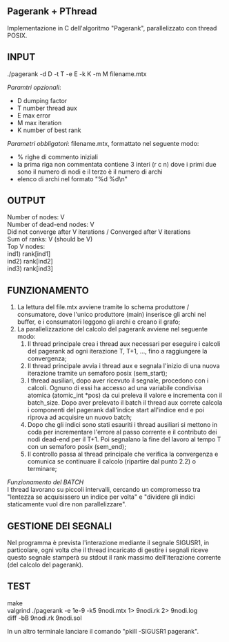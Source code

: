 ## Pagerank + PThread ##
Implementazione in C dell'algoritmo "Pagerank", parallelizzato con thread POSIX.

## INPUT ##
./pagerank -d D -t T -e E -k K -m M filename.mtx

*Paramtri opzionali*:  <br />
- D dumping factor <br />
- T number thread aux <br />
- E max error <br />
- M max iteration <br />
- K number of best rank <br />

*Parametri obbligatori*: filename.mtx, formattato nel seguente modo: <br />
- % righe di commento iniziali
- la prima riga non commentata contiene 3 interi (r c n) dove i primi due sono il numero di nodi e il terzo è il numero di archi
- elenco di archi nel formato "%d %d\n"

## OUTPUT ##
Number of nodes: V <br />
Number of dead-end nodes: V <br />
Did not converge after V iterations / Converged after V iterations <br />
Sum of ranks: V    (should be V) <br />
Top V nodes: <br />
  ind1) rank[ind1] <br />
  ind2) rank[ind2] <br />
  ind3) rank[ind3] <br />


## FUNZIONAMENTO ##

1) La lettura del file.mtx avviene tramite lo schema produttore / consumatore, dove l'unico produttore (main) inserisce gli archi
   nel buffer, e i consumatori leggono gli archi e creano il grafo;
2) La parallelizzazione del calcolo del pagerank avviene nel seguente modo:
   1) Il thread principale crea i thread aux necessari per eseguire i calcoli del pagerank ad ogni iterazione T, T+1, ..., fino a raggiungere la convergenza;
   2) Il thread principale avvia i thread aux e segnala l'inizio di una nuova iterazione tramite un semaforo posix (sem_start);
   3) I thread ausiliari, dopo aver ricevuto il segnale, procedono con i calcoli. Ognuno di essi ha accesso ad una variabile condivisa atomica (atomic_int *pos) da cui preleva il valore e incrementa con il batch_size. Dopo aver prelevato il batch il thread aux correte calcola i componenti del pagerank dall'indice start all'indice end e poi riprova ad acquisire un nuovo batch;
   4) Dopo che gli indici sono stati esauriti i thread ausiliari si mettono in coda per incrementare l'errore al passo corrente e il contributo dei nodi dead-end per il T+1. Poi segnalano la fine del lavoro al tempo T con un semaforo posix (sem_end);
   5) Il controllo passa al thread principale che verifica la convergenza e comunica se continuare il calcolo (ripartire dal punto 2.2) o terminare;

*Funzionamento del BATCH* <br />
I thread lavorano su piccoli intervalli, cercando un compromesso tra "lentezza se acquisissero un indice per volta" e "dividere gli indici staticamente vuol dire non parallelizzare".

## GESTIONE DEI SEGNALI ##
Nel programma è prevista l'interazione mediante il segnale SIGUSR1, in particolare, ogni volta che il thread incaricato di gestire i segnali riceve questo segnale stamperà su stdout il rank massimo dell'iterazione corrente (del calcolo del pagerank).

## TEST ## 
make <br />
valgrind ./pagerank -e 1e-9 -k5 9nodi.mtx 1> 9nodi.rk 2> 9nodi.log <br />
diff -bB 9nodi.rk 9nodi.sol <br />

In un altro terminale lanciare il comando "pkill -SIGUSR1 pagerank".
